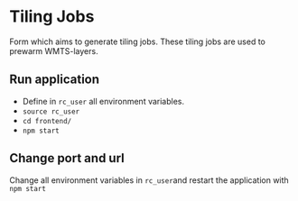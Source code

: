 # Tiling Jobs

Form which aims to generate tiling jobs. These tiling jobs are used to prewarm WMTS-layers.

## Run application
* Define in `rc_user` all environment variables.
* `source rc_user`
* `cd frontend/`
* `npm start`

## Change port and url
Change all environment variables in `rc_user`and restart the application with `npm start`

